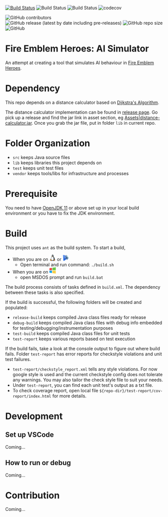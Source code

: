 [![Build Status](https://travis-ci.com/EachOneChew/FEH-AI-Simulator.svg?branch=master)](https://travis-ci.com/EachOneChew/FEH-AI-Simulator)
![Build Status](https://ci.appveyor.com/api/projects/status/github/EachOneChew/FEH-AI-Simulator?branch=master&svg=true)
![Build Status](https://circleci.com/gh/zhiming-qiu/FEH-AI-Simulator.svg?style=shield)
![codecov](https://codecov.io/gh/zhiming-qiu/FEH-AI-Simulator/branch/master/graph/badge.svg)



![GitHub contributors](https://img.shields.io/github/contributors/EachOneChew/FEH-AI-Simulator)
![GitHub release (latest by date including pre-releases)](https://img.shields.io/github/v/release/EachOneChew/FEH-AI-Simulator?include_prereleases)
![GitHub repo size](https://img.shields.io/github/repo-size/EachOneChew/FEH-AI-Simulator)
![GitHub](https://img.shields.io/github/license/EachOneChew/FEH-AI-Simulator)


# Fire Emblem Heroes: AI Simulator

An attempt at creating a tool that simulates AI behaviour in [Fire Emblem Heroes](https://en.m.wikipedia.org/wiki/Fire_Emblem_Heroes).

# Dependency

This repo depends on a distance calculator based on [Dijkstra's Algorithm](https://en.m.wikipedia.org/wiki/Dijkstra's_algorithm).

The distance calculator implementation can be found in [release page](https://github.com/EachOneChew/Dijkstra-s-Algorithm-FEH/releases). Go pick up a release and find the jar link in asset section, eg [Assets|distance-calculator.jar](https://github.com/EachOneChew/Dijkstra-s-Algorithm-FEH/releases/download/v0.2-alpha/distance-calculator.jar). Once you grab the jar file, put in folder `lib` in current repo.

# Folder Organization

* `src` keeps Java source files
* `lib` keeps libraries this project depends on
* `test` keeps unit test files
* `vendor` keeps tools/libs for infrastructure and processes

# Prerequisite

You need to have [OpenJDK 11](https://openjdk.java.net/projects/jdk/11/) or above set up in your local build environment or you have to fix the JDK environment.

# Build

This project uses `ant` as the build system. To start a build, 
  - When you are on <img src="./images/linux.png" alt="Linux" width="20"/> or <img src="./images/macos.png" alt="Mac OS" width="20"/>
    - Open terminal and run command: `./build.sh`
  - When you are on <img src="./images/windows.png" alt="Windows" width="20"/>
    - open MSDOS prompt and run `build.bat`

The build process consists of tasks defined in `build.xml`. The dependency between these tasks is also specified.

If the build is successful, the following folders will be created and populated:

* `release-build` keeps compiled Java class files ready for release
* `debug-build` keeps compiled Java class files with debug info embedded for testing/debugging/instrumentation purposes
* `test-build` keeps compiled Java class files for unit tests
* `test-report` keeps various reports based on test execution

If the build fails, take a look at the console output to figure out where build fails. Folder `test-report` has error reports for checkstyle violations and unit test failures.

  - `test-report/checkstyle_report.xml` tells any style violations. For now google style is used and the current checkstyle config  does not tolerate any warnings. You may also tailor the check style file to suit your needs.
  - Under `test-report`, you can find each unit test's output as a txt file.
  - To check coverage report, open local file `${repo-dir}/test-report/cov-report/index.html` for more details.
  
  # Development
  ## Set up VSCode
  Coming...
  ## How to run or debug
  Coming...
  
  # Contribution
  Coming...
